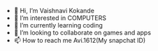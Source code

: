 - 👋 Hi, I’m Vaishnavi Kokande
- 👀 I’m interested in COMPUTERS
- 🌱 I’m currently learning coding
- 💞️ I’m looking to collaborate on games and apps
- 📫 How to reach me Avi.1612(My snapchat ID)

<!---
VaishnaviKokande/Avi is a ✨ special ✨ repository because its `README.md` (this file) appears on your GitHub profile.
You can click the Preview link to take a look at your changes.
--->
